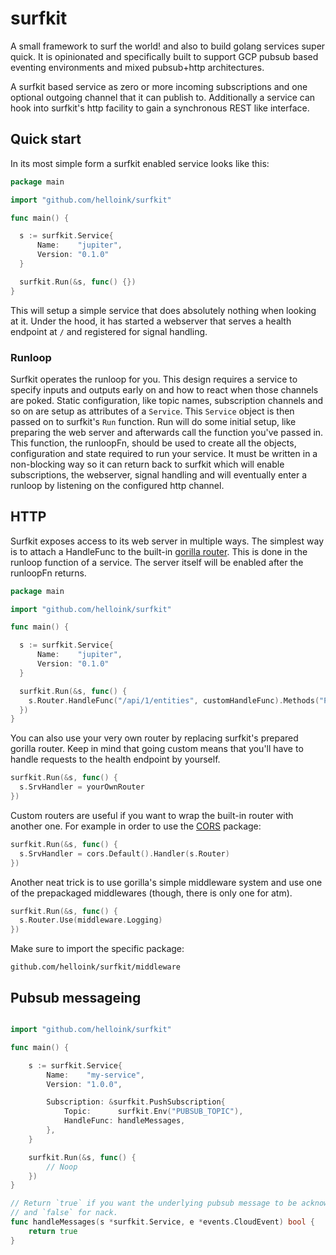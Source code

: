 # surfkit

A small framework to surf the world! and also to build golang services super
quick. It is opinionated and specifically built to support GCP pubsub based
eventing environments and mixed pubsub+http architectures.

A surfkit based service as zero or more incoming subscriptions and one optional
outgoing channel that it can publish to. Additionally a service can hook into
surfkit's http facility to gain a synchronous REST like interface.

## Quick start

In its most simple form a surfkit enabled service looks like this:

```go
package main

import "github.com/helloink/surfkit"

func main() { 

  s := surfkit.Service{ 
      Name:    "jupiter",
      Version: "0.1.0"
  }

  surfkit.Run(&s, func() {})
}
```

This will setup a simple service that does absolutely nothing when looking at
it. Under the hood, it has started a webserver that serves a health endpoint at
`/` and registered for signal handling.

### Runloop

Surfkit operates the runloop for you. This design requires a service to specify
inputs and outputs early on and how to react when those channels are poked.
Static configuration, like topic names, subscription channels and so on are
setup as attributes of a `Service`. This `Service` object is then passed on to
surfkit's `Run` function. Run will do some initial setup, like preparing the web
server and afterwards call the function you've passed in. This function, the
runloopFn, should be used to create all the objects, configuration and state
required to run your service. It must be written in a non-blocking way so it can
return back to surfkit which will enable subscriptions, the webserver, signal
handling and will eventually enter a runloop by listening on the configured http
channel.

## HTTP

Surfkit exposes access to its web server in multiple ways. The simplest way is
to attach a HandleFunc to the built-in [gorilla
router](https://github.com/gorilla/mux). This is done in the runloop function of
a service. The server itself will be enabled after the runloopFn returns.

```go
package main

import "github.com/helloink/surfkit"

func main() { 

  s := surfkit.Service{ 
      Name:    "jupiter",
      Version: "0.1.0"
  }

  surfkit.Run(&s, func() { 
    s.Router.HandleFunc("/api/1/entities", customHandleFunc).Methods("POST")
  })
}
```

You can also use your very own router by replacing surfkit's prepared gorilla
router. Keep in mind that going custom means that you'll have to handle requests
to the health endpoint by yourself.

```go
surfkit.Run(&s, func() { 
  s.SrvHandler = yourOwnRouter
})
```

Custom routers are useful if you want to wrap the built-in router with another
one. For example in order to use the [CORS](https://github.com/rs/cors) package:

```go
surfkit.Run(&s, func() {
  s.SrvHandler = cors.Default().Handler(s.Router)
})
```

Another neat trick is to use gorilla's simple middleware system and use one of
the prepackaged middlewares (though, there is only one for atm).

```go
surfkit.Run(&s, func() {
  s.Router.Use(middleware.Logging)
})
```

Make sure to import the specific package:

```github.com/helloink/surfkit/middleware```

## Pubsub messageing

```go

import "github.com/helloink/surfkit"

func main() {

	s := surfkit.Service{
		Name:    "my-service",
		Version: "1.0.0",

		Subscription: &surfkit.PushSubscription{
			Topic:      surfkit.Env("PUBSUB_TOPIC"),
			HandleFunc: handleMessages,
		},
	}

	surfkit.Run(&s, func() {
		// Noop
	})
}

// Return `true` if you want the underlying pubsub message to be acknowledged (ack)
// and `false` for nack.
func handleMessages(s *surfkit.Service, e *events.CloudEvent) bool {
	return true
}
```
